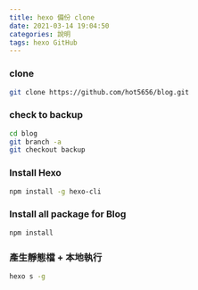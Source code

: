 ```yaml
---
title: hexo 備份 clone
date: 2021-03-14 19:04:50
categories: 說明
tags: hexo GitHub
---
```


### clone
``` bash
git clone https://github.com/hot5656/blog.git
```

### check to backup
``` bash
cd blog
git branch -a
git checkout backup
```

### Install Hexo
``` bash
npm install -g hexo-cli
```

### Install all package for Blog
``` bash
npm install
```

### 產生靜態檔 + 本地執行
``` bash
hexo s -g
```

